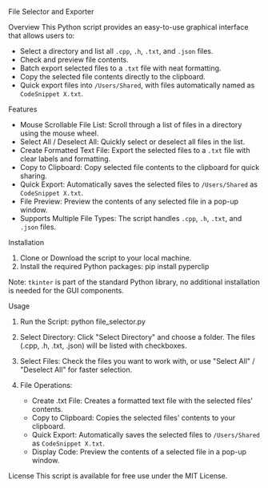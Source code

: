 File Selector and Exporter

Overview
This Python script provides an easy-to-use graphical interface that allows users to:
- Select a directory and list all `.cpp`, `.h`, `.txt`, and `.json` files.
- Check and preview file contents.
- Batch export selected files to a `.txt` file with neat formatting.
- Copy the selected file contents directly to the clipboard.
- Quick export files into `/Users/Shared`, with files automatically named as `CodeSnippet X.txt`.

Features
- Mouse Scrollable File List: Scroll through a list of files in a directory using the mouse wheel.
- Select All / Deselect All: Quickly select or deselect all files in the list.
- Create Formatted Text File: Export the selected files to a `.txt` file with clear labels and formatting.
- Copy to Clipboard: Copy selected file contents to the clipboard for quick sharing.
- Quick Export: Automatically saves the selected files to `/Users/Shared` as `CodeSnippet X.txt`.
- File Preview: Preview the contents of any selected file in a pop-up window.
- Supports Multiple File Types: The script handles `.cpp`, `.h`, `.txt`, and `.json` files.

Installation
1. Clone or Download the script to your local machine.
2. Install the required Python packages:
   pip install pyperclip

Note: `tkinter` is part of the standard Python library, no additional installation is needed for the GUI components.

Usage
1. Run the Script:
   python file_selector.py

2. Select Directory:
   Click "Select Directory" and choose a folder. The files (.cpp, .h, .txt, .json) will be listed with checkboxes.

3. Select Files:
   Check the files you want to work with, or use "Select All" / "Deselect All" for faster selection.

4. File Operations:
   - Create .txt File: Creates a formatted text file with the selected files' contents.
   - Copy to Clipboard: Copies the selected files' contents to your clipboard.
   - Quick Export: Automatically saves the selected files to `/Users/Shared` as `CodeSnippet X.txt`.
   - Display Code: Preview the contents of a selected file in a pop-up window.

License
This script is available for free use under the MIT License.
